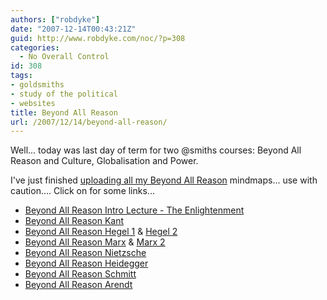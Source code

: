 ```yaml
---
authors: ["robdyke"]
date: "2007-12-14T00:43:21Z"
guid: http://www.robdyke.com/noc/?p=308
categories:
  - No Overall Control
id: 308
tags:
- goldsmiths
- study of the political
- websites
title: Beyond All Reason
url: /2007/12/14/beyond-all-reason/
---
```

Well... today was last day of term for two @smiths courses: Beyond All Reason and Culture, Globalisation and Power.

I've just finished [uploading all my Beyond All Reason](http://www.robdyke.com/wikwikwah/index.php/Beyond_All_Reason "Rob Dyke Wiki") mindmaps... use with caution.... Click on for some links...

<!--more-->

  * [Beyond All Reason Intro Lecture - The Enlightenment](http://www.robdyke.com/wikwikwah/index.php/Beyond_All_Reason_Intro_Lecture_-_The_Enlightenment "Beyond All Reason Intro Lecture - The Enlightenment")
  * [Beyond All Reason Kant](http://www.robdyke.com/wikwikwah/index.php/Beyond_All_Reason_Kant "Beyond All Reason Kant")
  * [Beyond All Reason Hegel 1](http://www.robdyke.com/wikwikwah/index.php/Beyond_All_Reason_Hegel_1 "Beyond All Reason Hegel 1") &#038; [Hegel 2](http://www.robdyke.com/wikwikwah/index.php/Beyond_All_Reason_Hegel_2 "Beyond All Reason Hegel 2")
  * [Beyond All Reason Marx](http://www.robdyke.com/wikwikwah/index.php/Beyond_All_Reason_Marx "Beyond All Reason Marx") &#038; [Marx 2](http://www.robdyke.com/wikwikwah/index.php/Beyond_All_Reason_Marx_2 "Beyond All Reason Marx 2")
  * [Beyond All Reason Nietzsche](http://www.robdyke.com/wikwikwah/index.php/Beyond_All_Reason_Nietzsche "Beyond All Reason Nietzsche")
  * [Beyond All Reason Heidegger](http://www.robdyke.com/wikwikwah/index.php/Beyond_All_Reason_Heidegger "Beyond All Reason Heidegger")
  * [Beyond All Reason Schmitt](http://www.robdyke.com/wikwikwah/index.php/Beyond_All_Reason_Schmitt "Beyond All Reason Schmitt")
  * [Beyond All Reason Arendt](http://www.robdyke.com/wikwikwah/index.php/Beyond_All_Reason_Arendt "Beyond All Reason Arendt")